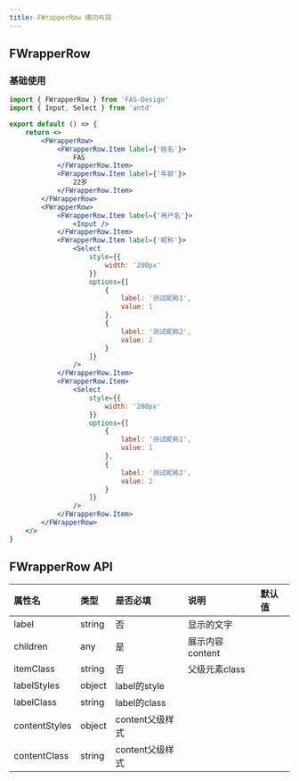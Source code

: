 ```yaml
---
title: FWrapperRow 横向布局 
---
```


## FWrapperRow

### 基础使用

```jsx
import { FWrapperRow } from 'FAS-Design'
import { Input, Select } from 'antd'

export default () => {
    return <>
        <FWrapperRow>
            <FWrapperRow.Item label={'姓名'}>
                FAS
            </FWrapperRow.Item>
            <FWrapperRow.Item label={'年龄'}>
                22岁
            </FWrapperRow.Item>
        </FWrapperRow>
        <FWrapperRow>
            <FWrapperRow.Item label={'用户名'}>
                <Input />
            </FWrapperRow.Item>
            <FWrapperRow.Item label={'昵称'}>
                <Select
                    style={{
                        width: '200px'
                    }}
                    options={[
                        {
                            label: '测试昵称1',
                            value: 1
                        },
                        {
                            label: '测试昵称2',
                            value: 2
                        }
                    ]}
                />
            </FWrapperRow.Item>
            <FWrapperRow.Item>
                <Select
                    style={{
                        width: '200px'
                    }}
                    options={[
                        {
                            label: '测试昵称1',
                            value: 1
                        },
                        {
                            label: '测试昵称2',
                            value: 2
                        }
                    ]}
                />
            </FWrapperRow.Item>
        </FWrapperRow>
    </>
}
```

## FWrapperRow API

| 属性名           | 类型     | 是否必填        | 说明          | 默认值 |
|:--------------|:-------|:------------|:------------|:----|
| label         | string | 否           | 显示的文字       |     |
| children      | any    | 是           | 展示内容content |     |
| itemClass     | string | 否           | 父级元素class   |     |
| labelStyles   | object | label的style |             |     |
| labelClass    | string | label的class |             |     |
| contentStyles | object | content父级样式 |             |     |
| contentClass  | string | content父级样式 |             |     |
